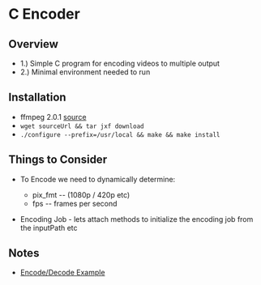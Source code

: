 C Encoder
=

Overview
-

-	1.) Simple C program for encoding videos to multiple output
-	2.) Minimal environment needed to run
	

Installation
-

-	ffmpeg 2.0.1 [source](http://www.ffmpeg.org/releases/ffmpeg-2.0.1.tar.bz2)
-	`wget sourceUrl && tar jxf download`
-	`./configure --prefix=/usr/local && make && make install`

Things to Consider
-

-	To Encode we need to dynamically determine:

	-	pix_fmt -- (1080p / 420p etc)
	-	fps -- frames per second

-	Encoding Job - lets attach methods to initialize the encoding job from the inputPath etc

Notes
-

-	[Encode/Decode Example](http://stackoverflow.com/questions/13565062/fps-porblem-when-saving-video-in-mp4-container)




